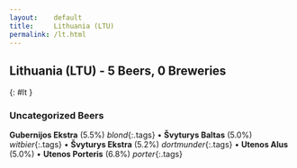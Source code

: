 ```yaml
---
layout:    default
title:     Lithuania (LTU)
permalink: /lt.html
---
```


## Lithuania (LTU) - 5 Beers, 0 Breweries
{: #lt }




### Uncategorized Beers

**Gubernijos Ekstra** (5.5%) _blond_{:.tags}  • 
**Švyturys Baltas** (5.0%) _witbier_{:.tags}  • 
**Švyturys Ekstra** (5.2%) _dortmunder_{:.tags}  • 
**Utenos Alus** (5.0%)   • 
**Utenos Porteris** (6.8%) _porter_{:.tags} 



 
